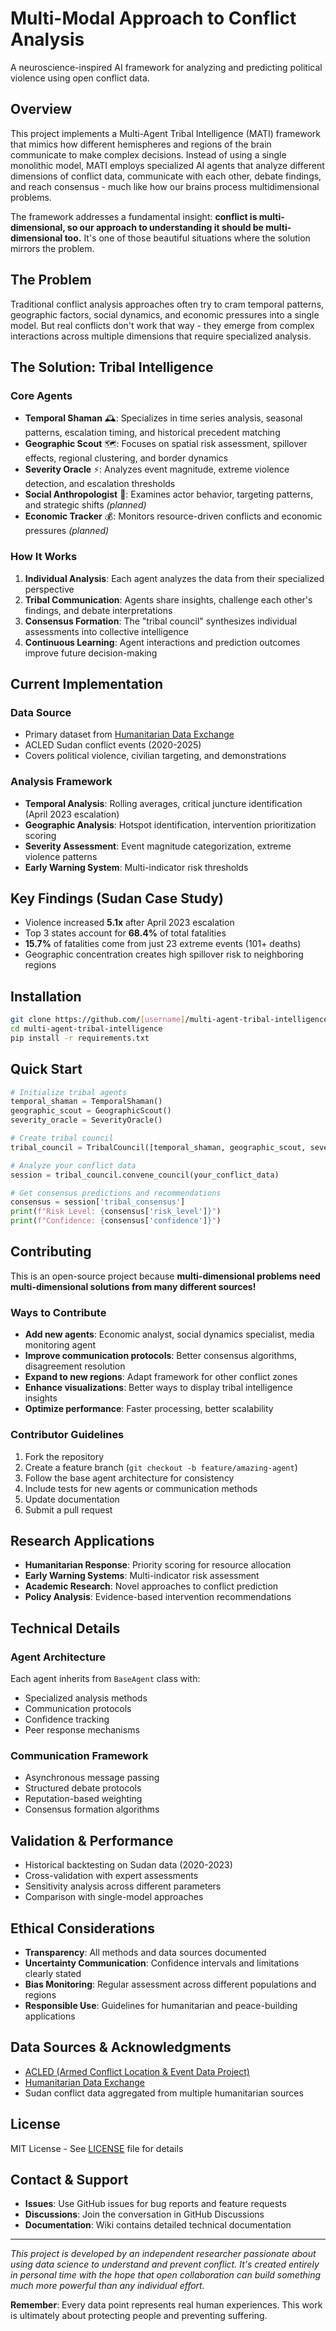 # Multi-Modal Approach to Conflict Analysis

A neuroscience-inspired AI framework for analyzing and predicting political violence using open conflict data.

## Overview

This project implements a Multi-Agent Tribal Intelligence (MATI) framework that mimics how different hemispheres and regions of the brain communicate to make complex decisions. Instead of using a single monolithic model, MATI employs specialized AI agents that analyze different dimensions of conflict data, communicate with each other, debate findings, and reach consensus - much like how our brains process multidimensional problems.

The framework addresses a fundamental insight: **conflict is multi-dimensional, so our approach to understanding it should be multi-dimensional too.** It's one of those beautiful situations where the solution mirrors the problem.

## The Problem

Traditional conflict analysis approaches often try to cram temporal patterns, geographic factors, social dynamics, and economic pressures into a single model. But real conflicts don't work that way - they emerge from complex interactions across multiple dimensions that require specialized analysis.

## The Solution: Tribal Intelligence

### Core Agents

- **Temporal Shaman** 🕰️: Specializes in time series analysis, seasonal patterns, escalation timing, and historical precedent matching
- **Geographic Scout** 🗺️: Focuses on spatial risk assessment, spillover effects, regional clustering, and border dynamics  
- **Severity Oracle** ⚡: Analyzes event magnitude, extreme violence detection, and escalation thresholds
- **Social Anthropologist** 👥: Examines actor behavior, targeting patterns, and strategic shifts *(planned)*
- **Economic Tracker** 💰: Monitors resource-driven conflicts and economic pressures *(planned)*

### How It Works

1. **Individual Analysis**: Each agent analyzes the data from their specialized perspective
2. **Tribal Communication**: Agents share insights, challenge each other's findings, and debate interpretations
3. **Consensus Formation**: The "tribal council" synthesizes individual assessments into collective intelligence
4. **Continuous Learning**: Agent interactions and prediction outcomes improve future decision-making

## Current Implementation

### Data Source
- Primary dataset from [Humanitarian Data Exchange](https://data.humdata.org/dataset/5efad450-8b15-4867-b7b3-8a25b455eed8)
- ACLED Sudan conflict events (2020-2025)
- Covers political violence, civilian targeting, and demonstrations

### Analysis Framework
- **Temporal Analysis**: Rolling averages, critical juncture identification (April 2023 escalation)
- **Geographic Analysis**: Hotspot identification, intervention prioritization scoring
- **Severity Assessment**: Event magnitude categorization, extreme violence patterns
- **Early Warning System**: Multi-indicator risk thresholds

## Key Findings (Sudan Case Study)

- Violence increased **5.1x** after April 2023 escalation
- Top 3 states account for **68.4%** of total fatalities  
- **15.7%** of fatalities come from just 23 extreme events (101+ deaths)
- Geographic concentration creates high spillover risk to neighboring regions

## Installation

```bash
git clone https://github.com/[username]/multi-agent-tribal-intelligence
cd multi-agent-tribal-intelligence
pip install -r requirements.txt
```

## Quick Start

```python
# Initialize tribal agents
temporal_shaman = TemporalShaman()
geographic_scout = GeographicScout()
severity_oracle = SeverityOracle()

# Create tribal council
tribal_council = TribalCouncil([temporal_shaman, geographic_scout, severity_oracle])

# Analyze your conflict data
session = tribal_council.convene_council(your_conflict_data)

# Get consensus predictions and recommendations
consensus = session['tribal_consensus']
print(f"Risk Level: {consensus['risk_level']}")
print(f"Confidence: {consensus['confidence']}")
```



## Contributing

This is an open-source project because **multi-dimensional problems need multi-dimensional solutions from many different sources!** 

### Ways to Contribute

- **Add new agents**: Economic analyst, social dynamics specialist, media monitoring agent
- **Improve communication protocols**: Better consensus algorithms, disagreement resolution
- **Expand to new regions**: Adapt framework for other conflict zones
- **Enhance visualizations**: Better ways to display tribal intelligence insights
- **Optimize performance**: Faster processing, better scalability

### Contributor Guidelines

1. Fork the repository
2. Create a feature branch (`git checkout -b feature/amazing-agent`)
3. Follow the base agent architecture for consistency
4. Include tests for new agents or communication methods
5. Update documentation
6. Submit a pull request

## Research Applications

- **Humanitarian Response**: Priority scoring for resource allocation
- **Early Warning Systems**: Multi-indicator risk assessment
- **Academic Research**: Novel approaches to conflict prediction
- **Policy Analysis**: Evidence-based intervention recommendations

## Technical Details

### Agent Architecture
Each agent inherits from `BaseAgent` class with:
- Specialized analysis methods
- Communication protocols
- Confidence tracking
- Peer response mechanisms

### Communication Framework
- Asynchronous message passing
- Structured debate protocols
- Reputation-based weighting
- Consensus formation algorithms

## Validation & Performance

- Historical backtesting on Sudan data (2020-2023)
- Cross-validation with expert assessments
- Sensitivity analysis across different parameters
- Comparison with single-model approaches

## Ethical Considerations

- **Transparency**: All methods and data sources documented
- **Uncertainty Communication**: Confidence intervals and limitations clearly stated
- **Bias Monitoring**: Regular assessment across different populations and regions
- **Responsible Use**: Guidelines for humanitarian and peace-building applications

## Data Sources & Acknowledgments

- [ACLED (Armed Conflict Location & Event Data Project)](https://acleddata.com/)
- [Humanitarian Data Exchange](https://data.humdata.org/)
- Sudan conflict data aggregated from multiple humanitarian sources

## License

MIT License - See [LICENSE](LICENSE) file for details

## Contact & Support

- **Issues**: Use GitHub issues for bug reports and feature requests
- **Discussions**: Join the conversation in GitHub Discussions
- **Documentation**: Wiki contains detailed technical documentation

---

*This project is developed by an independent researcher passionate about using data science to understand and prevent conflict. It's created entirely in personal time with the hope that open collaboration can build something much more powerful than any individual effort.*

**Remember**: Every data point represents real human experiences. This work is ultimately about protecting people and preventing suffering.
